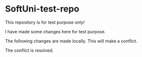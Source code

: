 # SoftUni-test-repo


This repository is for test purpose only!

I have made some changes here for test purpose.

The following changes are made locally. 
This will make a conflict. 

The conflict is resolved. 



